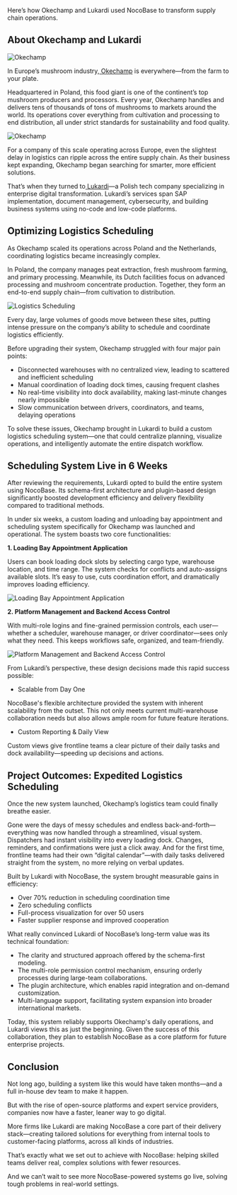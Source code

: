 Here’s how Okechamp and Lukardi used NocoBase to transform supply chain operations.

## About Okechamp and Lukardi

![Okechamp](https://static-docs.nocobase.com/1-tqwr7u.PNG)

In Europe’s mushroom industry,[ Okechamp](https://okechamp.pl/) is everywhere—from the farm to your plate.

Headquartered in Poland, this food giant is one of the continent’s top mushroom producers and processors. Every year, Okechamp handles and delivers tens of thousands of tons of mushrooms to markets around the world. Its operations cover everything from cultivation and processing to end distribution, all under strict standards for sustainability and food quality.

![Okechamp](https://static-docs.nocobase.com/2-p6voiu.PNG)

For a company of this scale operating across Europe, even the slightest delay in logistics can ripple across the entire supply chain. As their business kept expanding, Okechamp began searching for smarter, more efficient solutions.

That’s when they turned to[ Lukardi](https://lukardi.com/en/)—a Polish tech company specializing in enterprise digital transformation. Lukardi’s services span SAP implementation, document management, cybersecurity, and building business systems using no-code and low-code platforms.

## Optimizing Logistics Scheduling

As Okechamp scaled its operations across Poland and the Netherlands, coordinating logistics became increasingly complex.

In Poland, the company manages peat extraction, fresh mushroom farming, and primary processing. Meanwhile, its Dutch facilities focus on advanced processing and mushroom concentrate production. Together, they form an end-to-end supply chain—from cultivation to distribution.

![Logistics Scheduling](https://static-docs.nocobase.com/3-aketgp.PNG)

Every day, large volumes of goods move between these sites, putting intense pressure on the company’s ability to schedule and coordinate logistics efficiently.

Before upgrading their system, Okechamp struggled with four major pain points:

* Disconnected warehouses with no centralized view, leading to scattered and inefficient scheduling
* Manual coordination of loading dock times, causing frequent clashes
* No real-time visibility into dock availability, making last-minute changes nearly impossible
* Slow communication between drivers, coordinators, and teams, delaying operations

To solve these issues, Okechamp brought in Lukardi to build a custom logistics scheduling system—one that could centralize planning, visualize operations, and intelligently automate the entire dispatch workflow.

## Scheduling System Live in 6 Weeks

After reviewing the requirements, Lukardi opted to build the entire system using NocoBase. Its schema-first architecture and plugin-based design significantly boosted development efficiency and delivery flexibility compared to traditional methods.

In under six weeks, a custom loading and unloading bay appointment and scheduling system specifically for Okechamp was launched and operational. The system boasts two core functionalities:

**1. Loading Bay Appointment Application**

Users can book loading dock slots by selecting cargo type, warehouse location, and time range. The system checks for conflicts and auto-assigns available slots. It’s easy to use, cuts coordination effort, and dramatically improves loading efficiency.

![Loading Bay Appointment Application](https://static-docs.nocobase.com/4-ty5ch0.PNG)

**2. Platform Management and Backend Access Control**

With multi-role logins and fine-grained permission controls, each user—whether a scheduler, warehouse manager, or driver coordinator—sees only what they need. This keeps workflows safe, organized, and team-friendly.

![Platform Management and Backend Access Control](https://static-docs.nocobase.com/5-y7jp07.jpg)

From Lukardi’s perspective, these design decisions made this rapid success possible:

* Scalable from Day One

NocoBase's flexible architecture provided the system with inherent scalability from the outset. This not only meets current multi-warehouse collaboration needs but also allows ample room for future feature iterations.

* Custom Reporting & Daily View

Custom views give frontline teams a clear picture of their daily tasks and dock availability—speeding up decisions and actions.

## Project Outcomes: Expedited Logistics Scheduling

Once the new system launched, Okechamp’s logistics team could finally breathe easier.

Gone were the days of messy schedules and endless back-and-forth—everything was now handled through a streamlined, visual system. Dispatchers had instant visibility into every loading dock. Changes, reminders, and confirmations were just a click away. And for the first time, frontline teams had their own “digital calendar”—with daily tasks delivered straight from the system, no more relying on verbal updates.

Built by Lukardi with NocoBase, the system brought measurable gains in efficiency:

* Over 70% reduction in scheduling coordination time
* Zero scheduling conflicts
* Full-process visualization for over 50 users
* Faster supplier response and improved cooperation

What really convinced Lukardi of NocoBase’s long-term value was its technical foundation:

* The clarity and structured approach offered by the schema-first modeling.
* The multi-role permission control mechanism, ensuring orderly processes during large-team collaborations.
* The plugin architecture, which enables rapid integration and on-demand customization.
* Multi-language support, facilitating system expansion into broader international markets.

Today, this system reliably supports Okechamp's daily operations, and Lukardi views this as just the beginning. Given the success of this collaboration, they plan to establish NocoBase as a core platform for future enterprise projects.

## Conclusion

Not long ago, building a system like this would have taken months—and a full in-house dev team to make it happen.

But with the rise of open-source platforms and expert service providers, companies now have a faster, leaner way to go digital.

More firms like Lukardi are making NocoBase a core part of their delivery stack—creating tailored solutions for everything from internal tools to customer-facing platforms, across all kinds of industries.

That’s exactly what we set out to achieve with NocoBase: helping skilled teams deliver real, complex solutions with fewer resources.

And we can’t wait to see more NocoBase-powered systems go live, solving tough problems in real-world settings.
